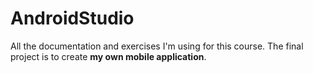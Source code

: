 # AndroidStudio
All the documentation and exercises I'm using for this course.
The final project is to create **my own mobile application**.
